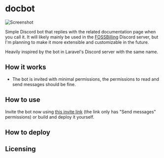# docbot
![Screenshot](https://user-images.githubusercontent.com/35808275/196697286-dc3a3b5b-024b-42ec-96e8-47f1490fba65.png)

Simple Discord bot that replies with the related documentation page when you call it.
It will likely mainly be used in the [FOSSBilling](https://fossbilling.org/discord) Discord server, but I'm planning to make it more extensible and customizable in the future.

Heavily inspired by the bot in Laravel's Discord server with the same name.

## How it works
* The bot is invited with minimal permissions, the permissions to read and send messages should be fine.

## How to use
Invite the bot now using [this invite link](https://discord.com/oauth2/authorize?client_id=1032269333973442600&scope=bot&permissions=2048) (the link only has "Send messages" permissions) or build and deploy it yourself.

## How to deploy

## Licensing
